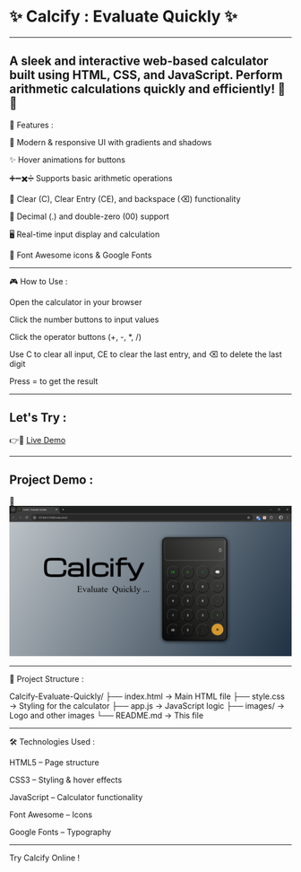 # ✨ Calcify : Evaluate Quickly ✨

---
A sleek and interactive web-based calculator built using HTML, CSS, and JavaScript.
Perform arithmetic calculations quickly and efficiently! 🧮💡
---
🚀 Features :

🎨 Modern & responsive UI with gradients and shadows

✨ Hover animations for buttons

➕➖✖️➗ Supports basic arithmetic operations

🧹 Clear (C), Clear Entry (CE), and backspace (⌫) functionality

🔢 Decimal (.) and double-zero (00) support

🖥 Real-time input display and calculation

🎨 Font Awesome icons & Google Fonts

---

🎮 How to Use :

Open the calculator in your browser

Click the number buttons to input values

Click the operator buttons (+, -, *, /)

Use C to clear all input, CE to clear the last entry, and ⌫ to delete the last digit

Press = to get the result

---

## Let's Try :

👉🔗 [Live Demo](https://pravinwankhare.github.io/Calcify-Evaluate-Quickly/)

---
## Project Demo :

📸 ![Demo](https://github.com/PravinWankhare/Calcify-Evaluate-Quickly/blob/main/Calcify%20-%20Screenshot.png)

---

📂 Project Structure :

Calcify-Evaluate-Quickly/
├── index.html       → Main HTML file
├── style.css        → Styling for the calculator
├── app.js           → JavaScript logic
├── images/          → Logo and other images
└── README.md        → This file

---

🛠 Technologies Used :

HTML5 – Page structure

CSS3 – Styling & hover effects

JavaScript – Calculator functionality

Font Awesome – Icons

Google Fonts – Typography

---

Try Calcify Online !
